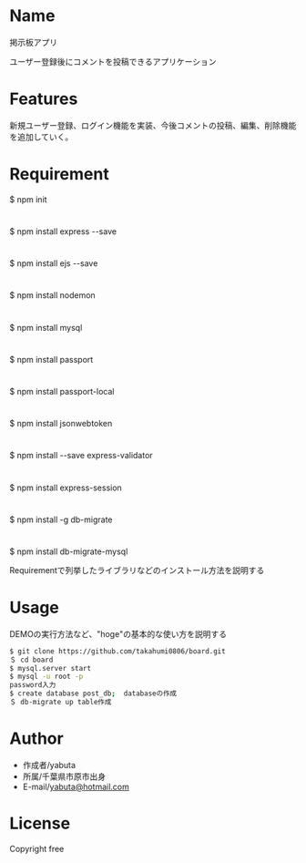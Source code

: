 # Name 
 
掲示板アプリ
 
ユーザー登録後にコメントを投稿できるアプリケーション
  
# Features
 
新規ユーザー登録、ログイン機能を実装、今後コメントの投稿、編集、削除機能を追加していく。
 
# Requirement
 
$ npm init
#
$ npm install express --save
#
$ npm install ejs --save
#
$ npm install nodemon
#
$ npm install mysql
#
$ npm install passport
#
$ npm install passport-local
#
$ npm install jsonwebtoken
#
$ npm install --save express-validator
#
$ npm install express-session
#
$ npm install -g db-migrate
#
$ npm install db-migrate-mysql
 
Requirementで列挙したライブラリなどのインストール方法を説明する
 

# Usage
 
DEMOの実行方法など、"hoge"の基本的な使い方を説明する
 
```bash
$ git clone https://github.com/takahumi0806/board.git
＄ cd board
$ mysql.server start
$ mysql -u root -p
password入力
$ create database post_db;  databaseの作成
＄ db-migrate up table作成
```
# Author
* 作成者/yabuta
* 所属/千葉県市原市出身
* E-mail/yabuta@hotmail.com
 
# License

Copyright free
